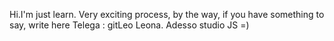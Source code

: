 
Hi.I'm just learn.
Very exciting process, by the way, if you have something to say, write here Telega : gitLeo
Leona.
Adesso studio JS =) 

